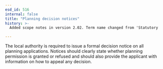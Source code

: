 ```yaml
---
esd_id: 516
internal: false
title: "Planning decision notices"
history: >-
  Added scope notes in version 2.02. Term name changed from 'Statutory register - decision notice' to 'Planning - decision notices - statutory register' in version 3.00. Name changed to 'Planning decision notices' in version 4.00.

---
```


The local authority is required to issue a formal decision notice on all planning applications.  Notices should clearly state whether planning permission is granted or refused and should also provide the applicant with information on how to appeal any decision.


